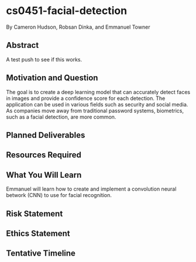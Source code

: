 # cs0451-facial-detection
By Cameron Hudson, Robsan Dinka, and Emmanuel Towner

## Abstract

A test push to see if this works.

## Motivation and Question

The goal is to create a deep learning model that can accurately detect faces in images and provide a confidence score for each detection. The application can be used in various fields such as security and social media. As companies move away from traditional password systems, biometrics, such as a facial detection, are more common. 

## Planned Deliverables


## Resources Required

 

## What You Will Learn

Emmanuel will learn how to create and implement a convolution neural betwork (CNN) to use for facial recognition.

## Risk Statement

## Ethics Statement



## Tentative Timeline
